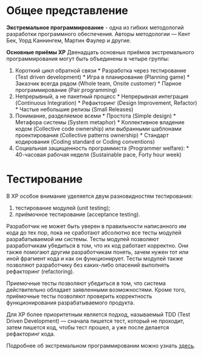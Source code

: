# Общее представление #

**Экстремальное программирование** - одна из гибких методологий разработки программного обеспечения. Авторы методологии — Кент Бек, Уорд Каннингем, Мартин Фаулер и другие.

**Основные приёмы XP**
Двенадцать основных приёмов экстремального программирования могут быть объединены в четыре группы:
  1. Короткий цикл обратной связи
    * Разработка через тестирование (Test driven development)
    * Игра в планирование (Planning game)
    * Заказчик всегда рядом (Whole team, Onsite customer)
    * Парное программирование (Pair programming)
  1. Непрерывный, а не пакетный процесс
    * Непрерывная интеграция (Continuous Integration)
    * Рефакторинг (Design Improvement, Refactor)
    * Частые небольшие релизы (Small Releases)
  1. Понимание, разделяемое всеми
    * Простота (Simple design)
    * Метафора системы (System metaphor)
    * Коллективное владение кодом (Collective code ownership) или выбранными шаблонами проектирования (Collective patterns ownership)
    * Стандарт кодирования (Coding standard or Coding conventions)
  1. Социальная защищенность программиста (Programmer welfare):
    * 40-часовая рабочая неделя (Sustainable pace, Forty hour week)

# Тестирование #

В XP особое внимание уделяется двум разновидностям тестирования:
  1. тестирование модулей (unit testing);
  1. приёмочное тестирование (acceptance testing).

Разработчик не может быть уверен в правильности написанного им кода до тех пор, пока не сработают абсолютно все тесты модулей разрабатываемой им системы. Тесты модулей позволяют разработчикам убедиться в том, что их код работает корректно. Они также помогают другим разработчикам понять, зачем нужен тот или иной фрагмент кода и как он функционирует. Тесты модулей также позволяют разработчику без каких-либо опасений выполнять рефакторинг (refactoring).

Приемочные тесты позволяют убедиться в том, что система действительно обладает заявленными возможностями. Кроме того, приёмочные тесты позволяют проверить корректность функционирования разрабатываемого продукта.

Для XP более приоритетным является подход, называемый TDD (Test Driven Development) — сначала пишется тест, который не проходит, затем пишется код, чтобы тест прошел, а уже после делается рефакторинг кода.

Подробнее об экстремальном программировании можно узнать
[здесь](http://ru.wikipedia.org/wiki/%D0%AD%D0%BA%D1%81%D1%82%D1%80%D0%B5%D0%BC%D0%B0%D0%BB%D1%8C%D0%BD%D0%BE%D0%B5_%D0%BF%D1%80%D0%BE%D0%B3%D1%80%D0%B0%D0%BC%D0%BC%D0%B8%D1%80%D0%BE%D0%B2%D0%B0%D0%BD%D0%B8%D0%B5).